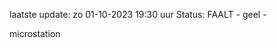 laatste update: 
zo 01-10-2023 19:30   uur 
Status: FAALT - geel - 
<div class="service Y">microstation</div>